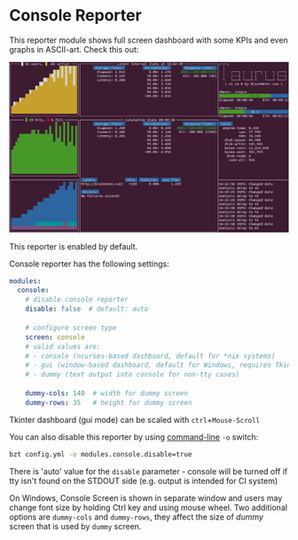 # Console Reporter

This reporter module shows full screen dashboard with some KPIs and even graphs in ASCII-art.
Check this out:

![Console Screen](img/console-rsz.png)

This reporter is enabled by default.

Console reporter has the following settings:

```yaml
modules:
  console:
    # disable console reporter
    disable: false  # default: auto
    
    # configure screen type
    screen: console
    # valid values are:
    # - console (ncurses-based dashboard, default for *nix systems)
    # - gui (window-based dashboard, default for Windows, requires Tkinter)
    # - dummy (text output into console for non-tty cases)
    
    dummy-cols: 140  # width for dummy screen
    dummy-rows: 35   # height for dummy screen 
```
Tkinter dashboard (gui mode) can be scaled with `ctrl`+`Mouse-Scroll`

You can also disable this reporter by using [command-line](CommandLine.md) `-o` switch:
```bash
bzt config.yml -o modules.console.disable=true
```
There is 'auto' value for the `disable` parameter - console will be turned off if tty isn't found on the STDOUT side (e.g. output is intended for CI system)

On Windows, Console Screen is shown in separate window and users may change font size by holding
Ctrl key and using mouse wheel. Two additional options are `dummy-cols` and `dummy-rows`, they
affect the size of _dummy_ screen that is used by `dummy` screen.

